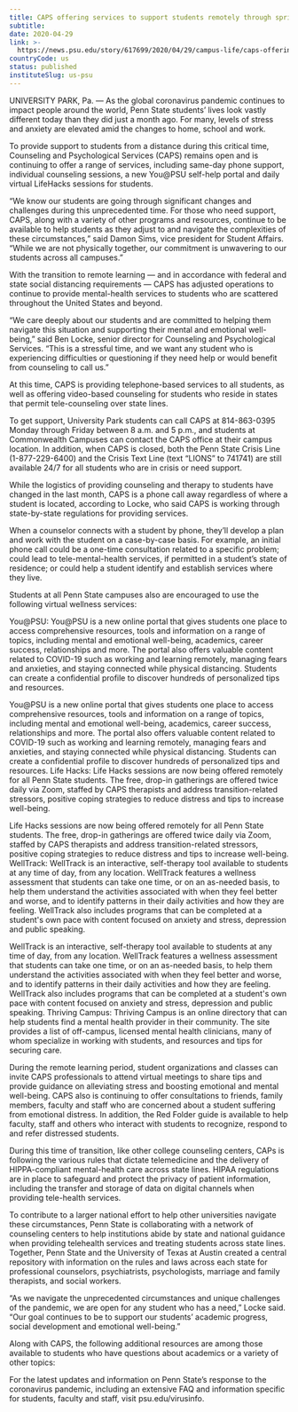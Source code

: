 ```yaml
---
title: CAPS offering services to support students remotely through spring and summer
subtitle: 
date: 2020-04-29
link: >-
  https://news.psu.edu/story/617699/2020/04/29/campus-life/caps-offering-services-support-students-remotely-through-spring
countryCode: us
status: published
instituteSlug: us-psu
---
```

UNIVERSITY PARK, Pa. — As the global coronavirus pandemic continues to impact people around the world, Penn State students’ lives look vastly different today than they did just a month ago. For many, levels of stress and anxiety are elevated amid the changes to home, school and work.

To provide support to students from a distance during this critical time, Counseling and Psychological Services (CAPS) remains open and is continuing to offer a range of services, including same-day phone support, individual counseling sessions, a new You@PSU self-help portal and daily virtual LifeHacks sessions for students.

“We know our students are going through significant changes and challenges during this unprecedented time. For those who need support, CAPS, along with a variety of other programs and resources, continue to be available to help students as they adjust to and navigate the complexities of these circumstances,” said Damon Sims, vice president for Student Affairs. “While we are not physically together, our commitment is unwavering to our students across all campuses.”

With the transition to remote learning — and in accordance with federal and state social distancing requirements — CAPS has adjusted operations to continue to provide mental-health services to students who are scattered throughout the United States and beyond.

“We care deeply about our students and are committed to helping them navigate this situation and supporting their mental and emotional well-being,” said Ben Locke, senior director for Counseling and Psychological Services. “This is a stressful time, and we want any student who is experiencing difficulties or questioning if they need help or would benefit from counseling to call us.”

At this time, CAPS is providing telephone-based services to all students, as well as offering video-based counseling for students who reside in states that permit tele-counseling over state lines.

To get support, University Park students can call CAPS at 814-863-0395 Monday through Friday between 8 a.m. and 5 p.m., and students at Commonwealth Campuses can contact the CAPS office at their campus location. In addition, when CAPS is closed, both the Penn State Crisis Line (1-877-229-6400) and the Crisis Text Line (text “LIONS” to 741741) are still available 24/7 for all students who are in crisis or need support.

While the logistics of providing counseling and therapy to students have changed in the last month, CAPS is a phone call away regardless of where a student is located, according to Locke, who said CAPS is working through state-by-state regulations for providing services.

When a counselor connects with a student by phone, they’ll develop a plan and work with the student on a case-by-case basis. For example, an initial phone call could be a one-time consultation related to a specific problem; could lead to tele-mental-health services, if permitted in a student’s state of residence; or could help a student identify and establish services where they live.

Students at all Penn State campuses also are encouraged to use the following virtual wellness services:

You@PSU: You@PSU is a new online portal that gives students one place to access comprehensive resources, tools and information on a range of topics, including mental and emotional well-being, academics, career success, relationships and more. The portal also offers valuable content related to COVID-19 such as working and learning remotely, managing fears and anxieties, and staying connected while physical distancing. Students can create a confidential profile to discover hundreds of personalized tips and resources.

You@PSU is a new online portal that gives students one place to access comprehensive resources, tools and information on a range of topics, including mental and emotional well-being, academics, career success, relationships and more. The portal also offers valuable content related to COVID-19 such as working and learning remotely, managing fears and anxieties, and staying connected while physical distancing. Students can create a confidential profile to discover hundreds of personalized tips and resources. Life Hacks: Life Hacks sessions are now being offered remotely for all Penn State students. The free, drop-in gatherings are offered twice daily via Zoom, staffed by CAPS therapists and address transition-related stressors, positive coping strategies to reduce distress and tips to increase well-being.

Life Hacks sessions are now being offered remotely for all Penn State students. The free, drop-in gatherings are offered twice daily via Zoom, staffed by CAPS therapists and address transition-related stressors, positive coping strategies to reduce distress and tips to increase well-being. WellTrack: WellTrack is an interactive, self-therapy tool available to students at any time of day, from any location. WellTrack features a wellness assessment that students can take one time, or on an as-needed basis, to help them understand the activities associated with when they feel better and worse, and to identify patterns in their daily activities and how they are feeling. WellTrack also includes programs that can be completed at a student's own pace with content focused on anxiety and stress, depression and public speaking.

WellTrack is an interactive, self-therapy tool available to students at any time of day, from any location. WellTrack features a wellness assessment that students can take one time, or on an as-needed basis, to help them understand the activities associated with when they feel better and worse, and to identify patterns in their daily activities and how they are feeling. WellTrack also includes programs that can be completed at a student's own pace with content focused on anxiety and stress, depression and public speaking. Thriving Campus: Thriving Campus is an online directory that can help students find a mental health provider in their community. The site provides a list of off-campus, licensed mental health clinicians, many of whom specialize in working with students, and resources and tips for securing care.

During the remote learning period, student organizations and classes can invite CAPS professionals to attend virtual meetings to share tips and provide guidance on alleviating stress and boosting emotional and mental well-being. CAPS also is continuing to offer consultations to friends, family members, faculty and staff who are concerned about a student suffering from emotional distress. In addition, the Red Folder guide is available to help faculty, staff and others who interact with students to recognize, respond to and refer distressed students.

During this time of transition, like other college counseling centers, CAPs is following the various rules that dictate telemedicine and the delivery of HIPPA-compliant mental-health care across state lines. HIPAA regulations are in place to safeguard and protect the privacy of patient information, including the transfer and storage of data on digital channels when providing tele-health services.

To contribute to a larger national effort to help other universities navigate these circumstances, Penn State is collaborating with a network of counseling centers to help institutions abide by state and national guidance when providing telehealth services and treating students across state lines. Together, Penn State and the University of Texas at Austin created a central repository with information on the rules and laws across each state for professional counselors, psychiatrists, psychologists, marriage and family therapists, and social workers.

“As we navigate the unprecedented circumstances and unique challenges of the pandemic, we are open for any student who has a need,” Locke said. “Our goal continues to be to support our students’ academic progress, social development and emotional well-being.”

Along with CAPS, the following additional resources are among those available to students who have questions about academics or a variety of other topics:

For the latest updates and information on Penn State’s response to the coronavirus pandemic, including an extensive FAQ and information specific for students, faculty and staff, visit psu.edu/virusinfo.